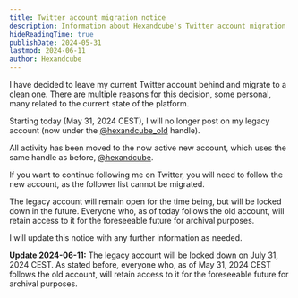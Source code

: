 ```yaml
---
title: Twitter account migration notice
description: Information about Hexandcube's Twitter account migration
hideReadingTime: true
publishDate: 2024-05-31
lastmod: 2024-06-11
author: Hexandcube
---
```


I have decided to leave my current Twitter account behind and migrate to a clean one. There are multiple reasons for
this decision, some personal, many related to the current state of the platform.

Starting today (May 31, 2024 CEST), I will no longer post on my legacy account (now under the
[@hexandcube_old](https://twitter.com/hexandcube_old) handle).

All activity has been moved to the now active new account, which uses the same handle as before,
[@hexandcube](https://twitter.com/hexandcube).

If you want to continue following me on Twitter, you will need to follow the new account, as the follower list
cannot be migrated.

The legacy account will remain open for the time being, but will be locked down in the future.
Everyone who, as of today follows the old account, will retain access to it for the foreseeable future for archival
purposes.

I will update this notice with any further information as needed.

**Update 2024-06-11:**
The legacy account will be locked down on July 31, 2024 CEST. As stated before, everyone who, as of May 31, 2024 CEST follows the old account, will
retain access to it for the foreseeable future for archival purposes.


